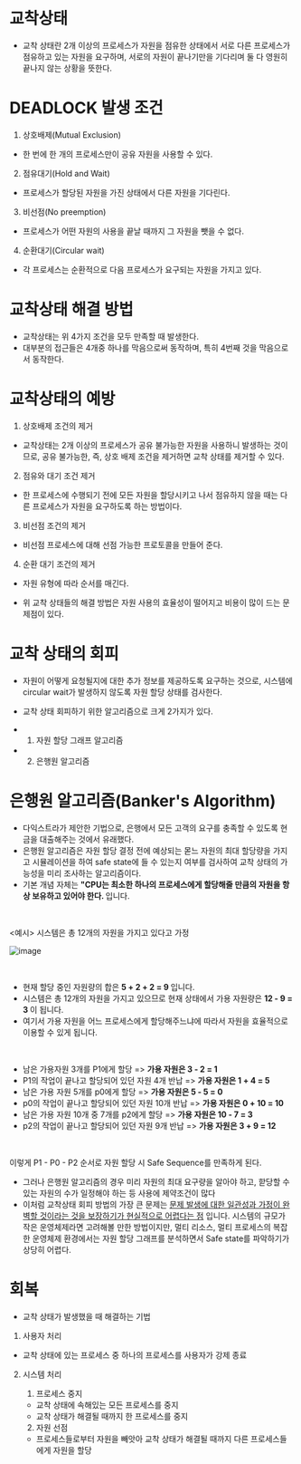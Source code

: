<h1> 교착상태 </h1>

- 교착 상태란 2개 이상의 프로세스가 자원을 점유한 상태에서 서로 다른 프로세스가 점유하고 있는 자원을 요구하며, 서로의 자원이 끝나기만을 기다리며 둘 다 영원히 끝나지 않는 상황을 뜻한다.

<h1> DEADLOCK 발생 조건 </h1>

1. 상호배제(Mutual Exclusion)

- 한 번에 한 개의 프로세스만이 공유 자원을 사용할 수 있다.

2. 점유대기(Hold and Wait)

- 프로세스가 할당된 자원을 가진 상태에서 다른 자원을 기다린다.

3. 비선점(No preemption)

- 프로세스가 어떤 자원의 사용을 끝날 때까지 그 자원을 뺏을 수 없다.

4. 순환대기(Circular wait)

- 각 프로세스는 순환적으로 다음 프로세스가 요구되는 자원을 가지고 있다.

<h1> 교착상태 해결 방법 </h1>

- 교착상태는 위 4가지 조건을 모두 만족할 때 발생한다.
- 대부분의 접근들은 4개중 하나를 막음으로써 동작하며, 특히 4번째 것을 막음으로서 동작한다.

<h1> 교착상태의 예방 </h1>

1.  상호배제 조건의 제거

- 교착상태는 2개 이상의 프로세스가 공유 불가능한 자원을 사용하니 발생하는 것이므로, 공유 불가능한, 즉, 상호 배제 조건을 제거하면 교착 상태를 제거할 수 있다.

2. 점유와 대기 조건 제거

- 한 프로세스에 수행되기 전에 모든 자원을 할당시키고 나서 점유하지 않을 때는 다른 프로세스가 자원을 요구하도록 하는 방법이다.

3. 비선점 조건의 제거

- 비선점 프로세스에 대해 선점 가능한 프로토콜을 만들어 준다.

4. 순환 대기 조건의 제거

- 자원 유형에 따라 순서를 매긴다.

- 위 교착 상태들의 해결 방법은 자원 사용의 효율성이 떨어지고 비용이 많이 드는 문제점이 있다.

<h1> 교착 상태의 회피 </h1>

- 자원이 어떻게 요청될지에 대한 추가 정보를 제공하도록 요구하는 것으로, 시스템에 circular wait가 발생하지 않도록 자원 할당 상태를 검사한다.

- 교착 상태 회피하기 위한 알고리즘으로 크게 2가지가 있다.
- 1) 자원 할당 그래프 알고리즘
- 2) 은행원 알고리즘

<h1> 은행원 알고리즘(Banker's Algorithm) </h1>

- 다익스트라가 제안한 기법으로, 은행에서 모든 고객의 요구를 충족할 수 있도록 현금을 대출해주는 것에서 유래했다.
- 은행원 알고리즘은 자원 할당 결정 전에 예상되는 몯느 자원의 최대 할당량을 가지고 시뮬레이션을 하여 safe state에 들 수 있는지 여부를 검사하여 교착 상태의 가능성을 미리 조사하는 알고리즘이다.
- 기본 개념 자체는 <b> "CPU는 최소한 하나의 프로세스에게 할당해줄 만큼의 자원을 항상 보유하고 있어야 한다. </b> 입니다.

</br>

<예시> 시스템은 총 12개의 자원을 가지고 있다고 가정 </br>

![image](https://user-images.githubusercontent.com/62228401/229319291-ea67e739-7655-49aa-8e41-d74e82e5205f.png)

<br />

- 현재 할당 중인 자원량의 합은 <b> 5 + 2 + 2 = 9 </b> 입니다.
- 시스템은 총 12개의 자원을 가지고 있으므로 현재 상태에서 가용 자원량은 <b> 12 - 9 = 3 </b> 이 됩니다.
- 여기서 가용 자원을 어느 프로세스에게 할당해주느냐에 따라서 자원을 효율적으로 이용할 수 있게 됩니다.
<br />

- 남은 가용자원 3개를 P1에게 할당 => <b> 가용 자원은 3 - 2 = 1 </b>
- P1의 작업이 끝나고 할당되어 있던 자원 4개 반납 => <b> 가용 자원은 1 + 4 = 5 </b>
- 남은 가용 자원 5개를 p0에게 할당 => <b> 가용 자원은 5 - 5 = 0 </b>
- p0의 작업이 끝나고 할당되어 있던 자원 10개 반납 => <b> 가용 자원은 0 + 10 = 10 </b>
- 남은 가용 자원 10개 중 7개를 p2에게 할당 => <b> 가용 자원은 10 - 7 = 3 </b>
- p2의 작업이 끝나고 할당되어 있던 자원 9개 반납 => <b> 가용 자원은 3 + 9 = 12 </b>

<br> 

이렇게 P1 - P0 - P2 순서로 자원 할당 시 Safe Sequence를 만족하게 된다. </br>

- 그러나 은행원 알고리즘의 경우 미리 자원의 최대 요구량을 알아야 하고, 핟당할 수 있는 자원의 수가 일정해야 하는 등 사용에 제약조건이 많다
- 이처럼 교착상태 회피 방법의 가장 큰 문제는 <u> 문제 발생에 대한 일관성과 가정이 완벽할 것이라는 것을 보장하기가 현실적으로 어렵다는 점</u> 입니다. 시스템의 규모가 작은 운영체제라면 고려해볼 만한 방법이지만, 멀티 리소스, 멀티 프로세스의 복잡한 운영체제 환경에서는 자원 할당 그래프를 분석하면서 Safe state를 파악하기가 상당히 어렵다.
<h1> 회복 </h1>

- 교착 상태가 발생했을 때 해결하는 기법

1. 사용자 처리

- 교착 상태에 있는 프로세스 중 하나의 프로세스를 사용자가 강제 종료

2. 시스템 처리

    1. 프로세스 중지
  
      - 교착 상태에 속해있는 모든 프로세스를 중지
      - 교착 상태가 해결될 때까지 한 프로세스를 중지

    2. 자원 선점

      - 프로세스들로부터 자원을 빼앗아 교착 상태가 해결될 때까지 다른 프로세스들에게 자원을 할당
